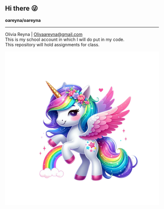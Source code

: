 ## Hi there 😜


**oareyna/oareyna**<br><hr> 
Olivia Reyna | Olivaareyna@gmail.com
<br>
This is my school account in which I will do put in my code.
<br>
This repository will hold assignments for class.

<img src="apple.webp">